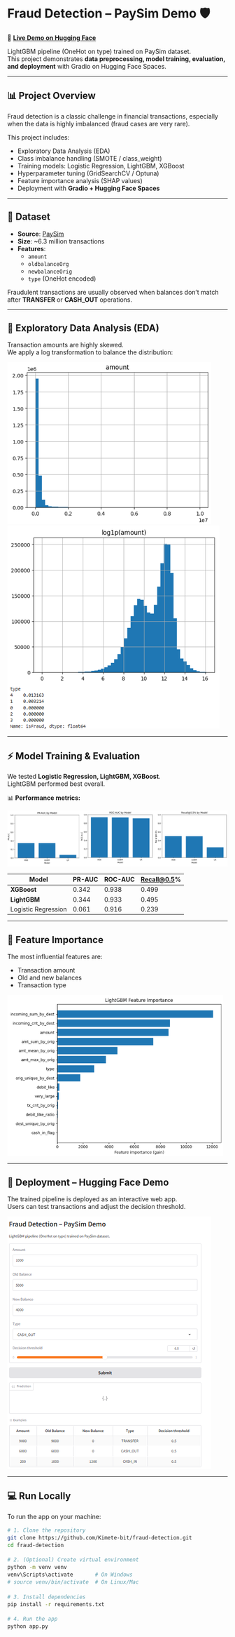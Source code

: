 # Fraud Detection – PaySim Demo 🛡️  

🚀 [**Live Demo on Hugging Face**](https://huggingface.co/spaces/Kimete/fraud-detection)  

LightGBM pipeline (OneHot on type) trained on PaySim dataset.  
This project demonstrates **data preprocessing, model training, evaluation, and deployment** with Gradio on Hugging Face Spaces.  

---

## 📊 Project Overview  
Fraud detection is a classic challenge in financial transactions, especially when the data is highly imbalanced (fraud cases are very rare).  

This project includes:
- Exploratory Data Analysis (EDA)  
- Class imbalance handling (SMOTE / class_weight)  
- Training models: Logistic Regression, LightGBM, XGBoost  
- Hyperparameter tuning (GridSearchCV / Optuna)  
- Feature importance analysis (SHAP values)  
- Deployment with **Gradio + Hugging Face Spaces**  

---

## 📂 Dataset  
- **Source**: [PaySim](https://www.kaggle.com/datasets/ealaxi/paysim1)  
- **Size**: ~6.3 million transactions  
- **Features**:  
  - `amount`  
  - `oldbalanceOrg`  
  - `newbalanceOrig`  
  - `type` (OneHot encoded)  

Fraudulent transactions are usually observed when balances don’t match after **TRANSFER** or **CASH_OUT** operations.  

---

## 🔎 Exploratory Data Analysis (EDA)  
Transaction amounts are highly skewed.  
We apply a log transformation to balance the distribution:  

![EDA Amount](media/eda_amount.png)  
![Log Amount](media/eda_logamount.png)  

---

## ⚡ Model Training & Evaluation  
We tested **Logistic Regression, LightGBM, XGBoost**.  
LightGBM performed best overall.  

📊 **Performance metrics:**  

![Model Metrics](media/model_metrics.png)  

| Model               | PR-AUC | ROC-AUC | Recall@0.5% |
|---------------------|--------|---------|-------------|
| **XGBoost**         | 0.342  | 0.938   | 0.499       |
| **LightGBM**        | 0.344  | 0.933   | 0.495       |
| Logistic Regression | 0.061  | 0.916   | 0.239       |

---

## 🎯 Feature Importance  
The most influential features are:  
- Transaction amount  
- Old and new balances  
- Transaction type  

![Feature Importance](media/feature_importance.png)  

---

## 🚀 Deployment – Hugging Face Demo  
The trained pipeline is deployed as an interactive web app.  
Users can test transactions and adjust the decision threshold.  

![HF Demo](media/hf_demo.png)  

---

## 💻 Run Locally  

To run the app on your machine:

```bash
# 1. Clone the repository
git clone https://github.com/Kimete-bit/fraud-detection.git
cd fraud-detection

# 2. (Optional) Create virtual environment
python -m venv venv
venv\Scripts\activate       # On Windows
# source venv/bin/activate  # On Linux/Mac

# 3. Install dependencies
pip install -r requirements.txt

# 4. Run the app
python app.py
